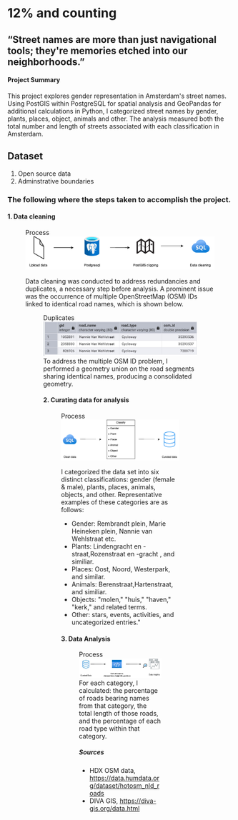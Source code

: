 # 12% and counting

## “Street names are more than just navigational tools; they're memories etched into our neighborhoods.”

#### Project Summary
This project explores gender representation in Amsterdam's street names. Using PostGIS within PostgreSQL for spatial analysis and GeoPandas for additional calculations in Python, I categorized street names by gender, plants, places, object, animals and other. The analysis measured both the total number and length of streets associated with each classification in Amsterdam.

## Dataset
<ol>
  <li> Open source data </li>
  <li> Adminstrative boundaries </li>
</ol>

### The following where the steps taken to accomplish the project.

#### 1. Data cleaning
<figure>
    <figcaption>Process</figcaption>
    <img src="postgresworkflow.png"
</figure> 

Data cleaning was conducted to address redundancies and duplicates, a necessary step before analysis. A prominent issue was the occurrence of multiple OpenStreetMap (OSM) IDs linked to identical road names, which is shown below.
<figure>
    <figcaption>Duplicates</figcaption>
    <img src="duplicates.jpg"
</figure> 
To address the multiple OSM ID problem, I performed a geometry union on the road segments sharing identical names, producing a consolidated geometry.

#### 2. Curating data for analysis
<figure>
    <figcaption>Process</figcaption>
    <img src="classification.png"
</figure> 

I categorized the data set into six distinct classifications: gender (female & male), plants, places, animals, objects, and other. Representative examples of these categories are as follows:
<ul>
  <li>Gender: Rembrandt plein, Marie Heineken plein, Nannie van Wehlstraat etc.</li>
  <li>Plants: Lindengracht en -straat,Rozenstraat en -gracht , and similiar.</li>
  <li>Places: Oost, Noord, Westerpark, and similar.</li>
  <li>Animals: Berenstraat,Hartenstraat, and similiar.</li>
  <li>Objects: "molen," "huis," "haven," "kerk," and related terms.</li>
  <li>Other: stars, events, activities, and uncategorized entries."</li>
</ul>


#### 3. Data Analysis
<figure>
    <figcaption>Process</figcaption>
    <img src="analysis.jpg"
</figure> 
For each category, I calculated: the percentage of roads bearing names from that category, the total length of those roads, and the percentage of each road type within that category.


##### Sources
- HDX OSM data, https://data.humdata.org/dataset/hotosm_nld_roads
- DIVA GIS, https://diva-gis.org/data.html 
